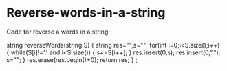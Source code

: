 # Reverse-words-in-a-string
Code for reverse a words in a string

 string reverseWords(string S) {
        string res="",s="";
        for(int i=0;i<S.size();i++) {
            while(S[i]!='.' and i<S.size()) {
                s+=S[i++];
            }
            res.insert(0,s);
            res.insert(0,".");
            s="";
        }
        res.erase(res.begin()+0);
        return res;
    } ;
